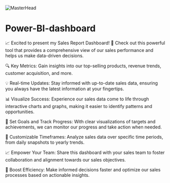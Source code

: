 ![MasterHead](https://wallpaper-house.com/data/out/7/wallpaper2you_147084.jpg)
# Power-BI-dashboard

📈 Excited to present my Sales Report Dashboard! 🚀 Check out this powerful tool that provides a comprehensive view of our sales performance and helps us make data-driven decisions.

🔍 Key Metrics: Gain insights into our top-selling products, revenue trends, customer acquisition, and more.

💡 Real-time Updates: Stay informed with up-to-date sales data, ensuring you always have the latest information at your fingertips.

📊 Visualize Success: Experience our sales data come to life through interactive charts and graphs, making it easier to identify patterns and opportunities.

🎯 Set Goals and Track Progress: With clear visualizations of targets and achievements, we can monitor our progress and take action when needed.

📆 Customizable Timeframes: Analyze sales data over specific time periods, from daily snapshots to yearly trends.

📈 Empower Your Team: Share this dashboard with your sales team to foster collaboration and alignment towards our sales objectives.

💼 Boost Efficiency: Make informed decisions faster and optimize our sales processes based on actionable insights.
